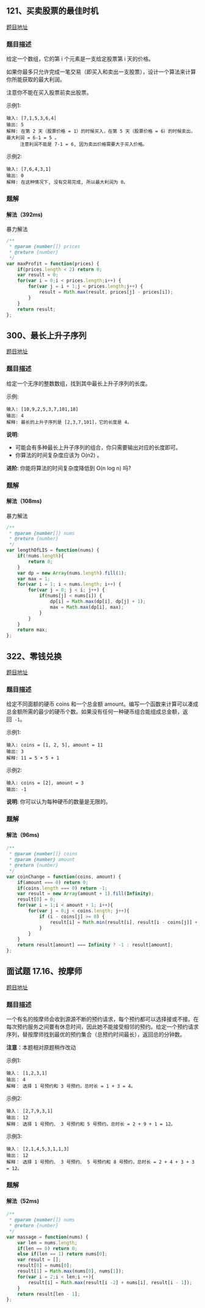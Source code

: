 ## 121、买卖股票的最佳时机

[题目地址](https://leetcode-cn.com/problems/best-time-to-buy-and-sell-stock/)

### 题目描述
给定一个数组，它的第 i 个元素是一支给定股票第 i 天的价格。

如果你最多只允许完成一笔交易（即买入和卖出一支股票），设计一个算法来计算你所能获取的最大利润。

注意你不能在买入股票前卖出股票。

示例1:

```
输入: [7,1,5,3,6,4]
输出: 5
解释: 在第 2 天（股票价格 = 1）的时候买入，在第 5 天（股票价格 = 6）的时候卖出，最大利润 = 6-1 = 5 。
     注意利润不能是 7-1 = 6, 因为卖出价格需要大于买入价格。
```

示例2:

```
输入: [7,6,4,3,1]
输出: 0
解释: 在这种情况下, 没有交易完成, 所以最大利润为 0。
```


### 题解

#### 解法（392ms)

暴力解法

```javascript
/**
 * @param {number[]} prices
 * @return {number}
 */
var maxProfit = function(prices) {
    if(prices.length < 2) return 0;
    var result = 0;
    for(var i = 0;i < prices.length;i++) {
        for(var j = i + 1;j < prices.length;j++) {
            result = Math.max(result, prices[j] - prices[i]);
        }
    }
    return result;
};
```



## 300、最长上升子序列

[题目地址](https://leetcode-cn.com/problems/longest-increasing-subsequence/)

### 题目描述
给定一个无序的整数数组，找到其中最长上升子序列的长度。

示例:

```
输入: [10,9,2,5,3,7,101,18]
输出: 4 
解释: 最长的上升子序列是 [2,3,7,101]，它的长度是 4。
```

**说明**:

- 可能会有多种最长上升子序列的组合，你只需要输出对应的长度即可。
- 你算法的时间复杂度应该为 O(n2) 。

**进阶**: 你能将算法的时间复杂度降低到 O(n log n) 吗?


### 题解

#### 解法（108ms)

暴力解法

```javascript
/**
 * @param {number[]} nums
 * @return {number}
 */
var lengthOfLIS = function(nums) {
    if(!nums.length){
        return 0;
    }
    var dp = new Array(nums.length).fill(1);
    var max = 1;
    for(var i = 1; i < nums.length; i++) {
        for(var j = 0; j < i; j++) {
            if(nums[j] < nums[i]) {
                dp[i] = Math.max(dp[i], dp[j] + 1);
                max = Math.max(dp[i], max);
            }
        }
    }
    return max;
};
```




## 322、零钱兑换

[题目地址](https://leetcode-cn.com/problems/coin-change/)

### 题目描述
给定不同面额的硬币 coins 和一个总金额 amount。编写一个函数来计算可以凑成总金额所需的最少的硬币个数。如果没有任何一种硬币组合能组成总金额，返回` -1`。

示例1:

```
输入: coins = [1, 2, 5], amount = 11
输出: 3 
解释: 11 = 5 + 5 + 1
```

示例2:

```
输入: coins = [2], amount = 3
输出: -1
```

**说明**:
你可以认为每种硬币的数量是无限的。


### 题解

#### 解法（96ms)



```javascript
/**
 * @param {number[]} coins
 * @param {number} amount
 * @return {number}
 */
var coinChange = function(coins, amount) {
    if(amount === 0) return 0;
    if(coins.length === 0) return -1;
    var result = new Array(amount + 1).fill(Infinity);
    result[0] = 0;
    for(var i = 1;i < amount + 1; i++){
        for(var j = 0;j < coins.length; j++){
            if (i - coins[j] >= 0) {
                result[i] = Math.min(result[i], result[i - coins[j]] + 1);
            }
        }
    }
    return result[amount] === Infinity ? -1 : result[amount];
};
```




## 面试题 17.16、按摩师

[题目地址](https://leetcode-cn.com/problems/the-masseuse-lcci/)

### 题目描述
一个有名的按摩师会收到源源不断的预约请求，每个预约都可以选择接或不接。在每次预约服务之间要有休息时间，因此她不能接受相邻的预约。给定一个预约请求序列，替按摩师找到最优的预约集合（总预约时间最长），返回总的分钟数。

**注意**：本题相对原题稍作改动

示例1:

```
输入： [1,2,3,1]
输出： 4
解释： 选择 1 号预约和 3 号预约，总时长 = 1 + 3 = 4。
```

示例2:

```
输入： [2,7,9,3,1]
输出： 12
解释： 选择 1 号预约、 3 号预约和 5 号预约，总时长 = 2 + 9 + 1 = 12。
```

示例3:

```
输入： [2,1,4,5,3,1,1,3]
输出： 12
解释： 选择 1 号预约、 3 号预约、 5 号预约和 8 号预约，总时长 = 2 + 4 + 3 + 3 = 12。
```


### 题解

#### 解法（52ms)



```javascript
/**
 * @param {number[]} nums
 * @return {number}
 */
var massage = function(nums) {
    var len = nums.length;
    if(len == 0) return 0;
    else if(len == 1) return nums[0];
    var result = [];
    result[0] = nums[0];
    result[1] = Math.max(nums[0], nums[1]);
    for(var i = 2;i < len;i ++){
        result[i] = Math.max(result[i -2] + nums[i], result[i - 1]);
    }
    return result[len - 1];
};
```